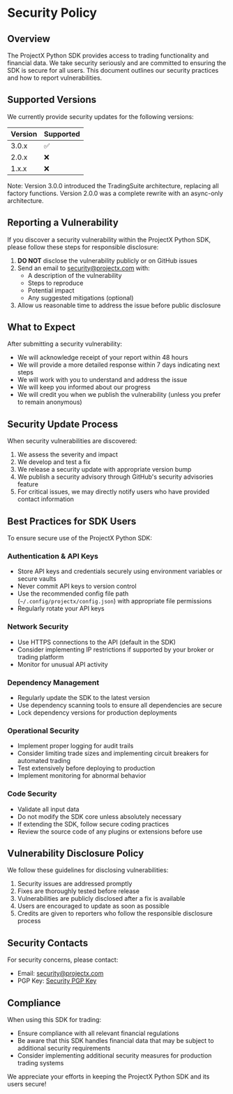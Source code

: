 # Security Policy

## Overview

The ProjectX Python SDK provides access to trading functionality and financial data. We take security seriously and are committed to ensuring the SDK is secure for all users. This document outlines our security practices and how to report vulnerabilities.

## Supported Versions

We currently provide security updates for the following versions:

| Version | Supported          |
| ------- | ------------------ |
| 3.0.x   | :white_check_mark: |
| 2.0.x   | :x:                |
| 1.x.x   | :x:                |

Note: Version 3.0.0 introduced the TradingSuite architecture, replacing all factory functions. Version 2.0.0 was a complete rewrite with an async-only architecture.

## Reporting a Vulnerability

If you discover a security vulnerability within the ProjectX Python SDK, please follow these steps for responsible disclosure:

1. **DO NOT** disclose the vulnerability publicly or on GitHub issues
2. Send an email to security@projectx.com with:
   - A description of the vulnerability
   - Steps to reproduce
   - Potential impact
   - Any suggested mitigations (optional)
3. Allow us reasonable time to address the issue before public disclosure

## What to Expect

After submitting a security vulnerability:

- We will acknowledge receipt of your report within 48 hours
- We will provide a more detailed response within 7 days indicating next steps
- We will work with you to understand and address the issue
- We will keep you informed about our progress
- We will credit you when we publish the vulnerability (unless you prefer to remain anonymous)

## Security Update Process

When security vulnerabilities are discovered:

1. We assess the severity and impact
2. We develop and test a fix
3. We release a security update with appropriate version bump
4. We publish a security advisory through GitHub's security advisories feature
5. For critical issues, we may directly notify users who have provided contact information

## Best Practices for SDK Users

To ensure secure use of the ProjectX Python SDK:

### Authentication & API Keys

- Store API keys and credentials securely using environment variables or secure vaults
- Never commit API keys to version control
- Use the recommended config file path (`~/.config/projectx/config.json`) with appropriate file permissions
- Regularly rotate your API keys

### Network Security

- Use HTTPS connections to the API (default in the SDK)
- Consider implementing IP restrictions if supported by your broker or trading platform
- Monitor for unusual API activity

### Dependency Management

- Regularly update the SDK to the latest version
- Use dependency scanning tools to ensure all dependencies are secure
- Lock dependency versions for production deployments

### Operational Security

- Implement proper logging for audit trails
- Consider limiting trade sizes and implementing circuit breakers for automated trading
- Test extensively before deploying to production
- Implement monitoring for abnormal behavior

### Code Security

- Validate all input data
- Do not modify the SDK core unless absolutely necessary
- If extending the SDK, follow secure coding practices
- Review the source code of any plugins or extensions before use

## Vulnerability Disclosure Policy

We follow these guidelines for disclosing vulnerabilities:

1. Security issues are addressed promptly
2. Fixes are thoroughly tested before release
3. Vulnerabilities are publicly disclosed after a fix is available
4. Users are encouraged to update as soon as possible
5. Credits are given to reporters who follow the responsible disclosure process

## Security Contacts

For security concerns, please contact:
- Email: security@projectx.com
- PGP Key: [Security PGP Key](https://projectx.com/pgp-key.txt)

## Compliance

When using this SDK for trading:
- Ensure compliance with all relevant financial regulations
- Be aware that this SDK handles financial data that may be subject to additional security requirements
- Consider implementing additional security measures for production trading systems

We appreciate your efforts in keeping the ProjectX Python SDK and its users secure!
